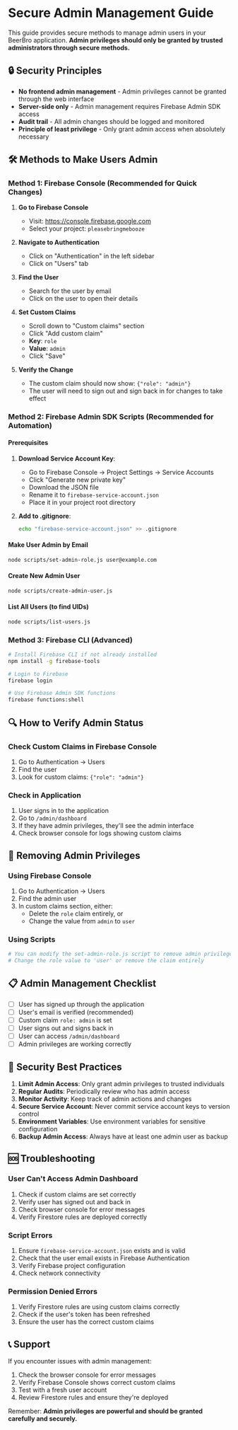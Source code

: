 # Secure Admin Management Guide

This guide provides secure methods to manage admin users in your BeerBro application. **Admin privileges should only be granted by trusted administrators through secure methods.**

## 🔒 Security Principles

- **No frontend admin management** - Admin privileges cannot be granted through the web interface
- **Server-side only** - Admin management requires Firebase Admin SDK access
- **Audit trail** - All admin changes should be logged and monitored
- **Principle of least privilege** - Only grant admin access when absolutely necessary

## 🛠️ Methods to Make Users Admin

### Method 1: Firebase Console (Recommended for Quick Changes)

1. **Go to Firebase Console**
   - Visit: https://console.firebase.google.com
   - Select your project: `pleasebringmebooze`

2. **Navigate to Authentication**
   - Click on "Authentication" in the left sidebar
   - Click on "Users" tab

3. **Find the User**
   - Search for the user by email
   - Click on the user to open their details

4. **Set Custom Claims**
   - Scroll down to "Custom claims" section
   - Click "Add custom claim"
   - **Key**: `role`
   - **Value**: `admin`
   - Click "Save"

5. **Verify the Change**
   - The custom claim should now show: `{"role": "admin"}`
   - The user will need to sign out and sign back in for changes to take effect

### Method 2: Firebase Admin SDK Scripts (Recommended for Automation)

#### Prerequisites
1. **Download Service Account Key**:
   - Go to Firebase Console → Project Settings → Service Accounts
   - Click "Generate new private key"
   - Download the JSON file
   - Rename it to `firebase-service-account.json`
   - Place it in your project root directory

2. **Add to .gitignore**:
   ```bash
   echo "firebase-service-account.json" >> .gitignore
   ```

#### Make User Admin by Email
```bash
node scripts/set-admin-role.js user@example.com
```

#### Create New Admin User
```bash
node scripts/create-admin-user.js
```

#### List All Users (to find UIDs)
```bash
node scripts/list-users.js
```

### Method 3: Firebase CLI (Advanced)

```bash
# Install Firebase CLI if not already installed
npm install -g firebase-tools

# Login to Firebase
firebase login

# Use Firebase Admin SDK functions
firebase functions:shell
```

## 🔍 How to Verify Admin Status

### Check Custom Claims in Firebase Console
1. Go to Authentication → Users
2. Find the user
3. Look for custom claims: `{"role": "admin"}`

### Check in Application
1. User signs in to the application
2. Go to `/admin/dashboard`
3. If they have admin privileges, they'll see the admin interface
4. Check browser console for logs showing custom claims

## 🚨 Removing Admin Privileges

### Using Firebase Console
1. Go to Authentication → Users
2. Find the admin user
3. In custom claims section, either:
   - Delete the `role` claim entirely, or
   - Change the value from `admin` to `user`

### Using Scripts
```bash
# You can modify the set-admin-role.js script to remove admin privileges
# Change the role value to 'user' or remove the claim entirely
```

## 📋 Admin Management Checklist

- [ ] User has signed up through the application
- [ ] User's email is verified (recommended)
- [ ] Custom claim `role: admin` is set
- [ ] User signs out and signs back in
- [ ] User can access `/admin/dashboard`
- [ ] Admin privileges are working correctly

## 🔐 Security Best Practices

1. **Limit Admin Access**: Only grant admin privileges to trusted individuals
2. **Regular Audits**: Periodically review who has admin access
3. **Monitor Activity**: Keep track of admin actions and changes
4. **Secure Service Account**: Never commit service account keys to version control
5. **Environment Variables**: Use environment variables for sensitive configuration
6. **Backup Admin Access**: Always have at least one admin user as backup

## 🆘 Troubleshooting

### User Can't Access Admin Dashboard
1. Check if custom claims are set correctly
2. Verify user has signed out and back in
3. Check browser console for error messages
4. Verify Firestore rules are deployed correctly

### Script Errors
1. Ensure `firebase-service-account.json` exists and is valid
2. Check that the user email exists in Firebase Authentication
3. Verify Firebase project configuration
4. Check network connectivity

### Permission Denied Errors
1. Verify Firestore rules are using custom claims correctly
2. Check if the user's token has been refreshed
3. Ensure the user has the correct custom claims

## 📞 Support

If you encounter issues with admin management:
1. Check the browser console for error messages
2. Verify Firebase Console shows correct custom claims
3. Test with a fresh user account
4. Review Firestore rules and ensure they're deployed

Remember: **Admin privileges are powerful and should be granted carefully and securely.**
